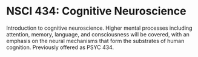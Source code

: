 # NSCI 434: Cognitive Neuroscience

Introduction to cognitive neuroscience. Higher mental processes including attention, memory, language, and consciousness will be covered, with an emphasis on the neural mechanisms that form the substrates of human cognition. Previously offered as PSYC 434.